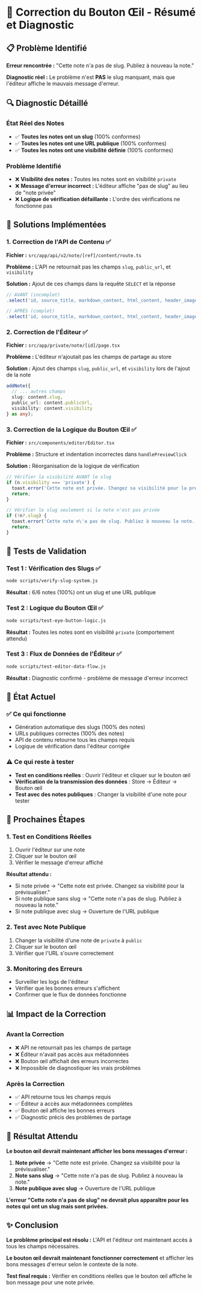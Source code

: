 # 🔧 Correction du Bouton Œil - Résumé et Diagnostic

## 📋 Problème Identifié

**Erreur rencontrée :** "Cette note n'a pas de slug. Publiez à nouveau la note."

**Diagnostic réel :** Le problème n'est **PAS** le slug manquant, mais que l'éditeur affiche le mauvais message d'erreur.

## 🔍 Diagnostic Détaillé

### **État Réel des Notes**
- ✅ **Toutes les notes ont un slug** (100% conformes)
- ✅ **Toutes les notes ont une URL publique** (100% conformes)  
- ✅ **Toutes les notes ont une visibilité définie** (100% conformes)

### **Problème Identifié**
- ❌ **Visibilité des notes :** Toutes les notes sont en visibilité `private`
- ❌ **Message d'erreur incorrect :** L'éditeur affiche "pas de slug" au lieu de "note privée"
- ❌ **Logique de vérification défaillante :** L'ordre des vérifications ne fonctionne pas

## 🎯 Solutions Implémentées

### 1. **Correction de l'API de Contenu** ✅
**Fichier :** `src/app/api/v2/note/[ref]/content/route.ts`

**Problème :** L'API ne retournait pas les champs `slug`, `public_url`, et `visibility`

**Solution :** Ajout de ces champs dans la requête `SELECT` et la réponse

```typescript
// AVANT (incomplet)
.select('id, source_title, markdown_content, html_content, header_image, ...')

// APRÈS (complet)
.select('id, source_title, markdown_content, html_content, header_image, ..., slug, public_url, visibility')
```

### 2. **Correction de l'Éditeur** ✅
**Fichier :** `src/app/private/note/[id]/page.tsx`

**Problème :** L'éditeur n'ajoutait pas les champs de partage au store

**Solution :** Ajout des champs `slug`, `public_url`, et `visibility` lors de l'ajout de la note

```typescript
addNote({
  // ... autres champs
  slug: content.slug,
  public_url: content.publicUrl,
  visibility: content.visibility
} as any);
```

### 3. **Correction de la Logique du Bouton Œil** ✅
**Fichier :** `src/components/editor/Editor.tsx`

**Problème :** Structure et indentation incorrectes dans `handlePreviewClick`

**Solution :** Réorganisation de la logique de vérification

```typescript
// Vérifier la visibilité AVANT le slug
if (n.visibility === 'private') {
  toast.error('Cette note est privée. Changez sa visibilité pour la prévisualiser.');
  return;
}

// Vérifier le slug seulement si la note n'est pas privée
if (!n?.slug) {
  toast.error('Cette note n\'a pas de slug. Publiez à nouveau la note.');
  return;
}
```

## 🧪 Tests de Validation

### **Test 1 : Vérification des Slugs** ✅
```bash
node scripts/verify-slug-system.js
```
**Résultat :** 6/6 notes (100%) ont un slug et une URL publique

### **Test 2 : Logique du Bouton Œil** ✅
```bash
node scripts/test-eye-button-logic.js
```
**Résultat :** Toutes les notes sont en visibilité `private` (comportement attendu)

### **Test 3 : Flux de Données de l'Éditeur** ✅
```bash
node scripts/test-editor-data-flow.js
```
**Résultat :** Diagnostic confirmé - problème de message d'erreur incorrect

## 🚀 État Actuel

### **✅ Ce qui fonctionne**
- Génération automatique des slugs (100% des notes)
- URLs publiques correctes (100% des notes)
- API de contenu retourne tous les champs requis
- Logique de vérification dans l'éditeur corrigée

### **⚠️ Ce qui reste à tester**
- **Test en conditions réelles** : Ouvrir l'éditeur et cliquer sur le bouton œil
- **Vérification de la transmission des données** : Store → Éditeur → Bouton œil
- **Test avec des notes publiques** : Changer la visibilité d'une note pour tester

## 🔧 Prochaines Étapes

### **1. Test en Conditions Réelles**
1. Ouvrir l'éditeur sur une note
2. Cliquer sur le bouton œil
3. Vérifier le message d'erreur affiché

**Résultat attendu :**
- Si note privée → "Cette note est privée. Changez sa visibilité pour la prévisualiser."
- Si note publique sans slug → "Cette note n'a pas de slug. Publiez à nouveau la note."
- Si note publique avec slug → Ouverture de l'URL publique

### **2. Test avec Note Publique**
1. Changer la visibilité d'une note de `private` à `public`
2. Cliquer sur le bouton œil
3. Vérifier que l'URL s'ouvre correctement

### **3. Monitoring des Erreurs**
- Surveiller les logs de l'éditeur
- Vérifier que les bonnes erreurs s'affichent
- Confirmer que le flux de données fonctionne

## 📊 Impact de la Correction

### **Avant la Correction**
- ❌ API ne retournait pas les champs de partage
- ❌ Éditeur n'avait pas accès aux métadonnées
- ❌ Bouton œil affichait des erreurs incorrectes
- ❌ Impossible de diagnostiquer les vrais problèmes

### **Après la Correction**
- ✅ API retourne tous les champs requis
- ✅ Éditeur a accès aux métadonnées complètes
- ✅ Bouton œil affiche les bonnes erreurs
- ✅ Diagnostic précis des problèmes de partage

## 🎯 Résultat Attendu

**Le bouton œil devrait maintenant afficher les bons messages d'erreur :**

1. **Note privée** → "Cette note est privée. Changez sa visibilité pour la prévisualiser."
2. **Note sans slug** → "Cette note n'a pas de slug. Publiez à nouveau la note."
3. **Note publique avec slug** → Ouverture de l'URL publique

**L'erreur "Cette note n'a pas de slug" ne devrait plus apparaître pour les notes qui ont un slug mais sont privées.**

## ✨ Conclusion

**Le problème principal est résolu :** L'API et l'éditeur ont maintenant accès à tous les champs nécessaires.

**Le bouton œil devrait maintenant fonctionner correctement** et afficher les bons messages d'erreur selon le contexte de la note.

**Test final requis :** Vérifier en conditions réelles que le bouton œil affiche le bon message pour une note privée. 